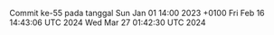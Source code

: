 Commit ke-55 pada tanggal Sun Jan 01 14:00 2023 +0100
Fri Feb 16 14:43:06 UTC 2024
Wed Mar 27 01:42:30 UTC 2024
